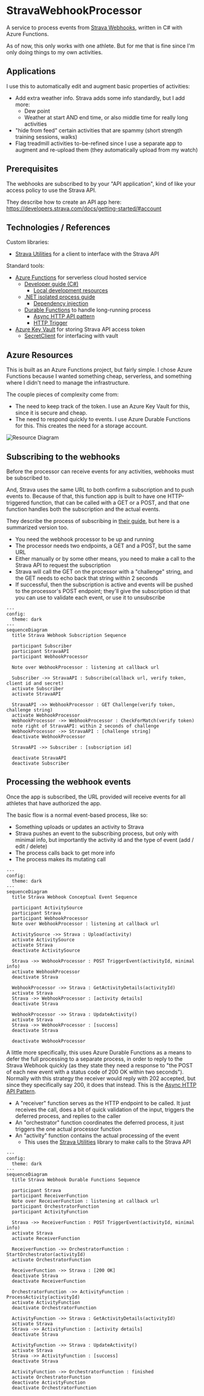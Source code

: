 # StravaWebhookProcessor

A service to process events from [Strava Webhooks](https://developers.strava.com/docs/webhooks/), written in C# with Azure Functions.

As of now, this only works with one athlete. But for me that is fine since I'm only doing things to my own activities.

## Applications

I use this to automatically edit and augment basic properties of activities:

- Add extra weather info. Strava adds some info standardly, but I add more:
  - Dew point
  - Weather at start AND end time, or also middle time for really long activities
- "hide from feed" certain activities that are spammy (short strength training sessions, walks)
- Flag treadmill activities to-be-refined since I use a separate app to augment and re-upload them (they automatically upload from my watch)

## Prerequisites

The webhooks are subscribed to by your "API application", kind of like your access policy to use the Strava API.

They describe how to create an API app here: https://developers.strava.com/docs/getting-started/#account

## Technologies / References

Custom libraries:

- [Strava Utilities](https://github.com/LoganTretter/StravaUtilities) for a client to interface with the Strava API

Standard tools:

- [Azure Functions](https://learn.microsoft.com/en-us/azure/azure-functions/) for serverless cloud hosted service
  - [Developer guide (C#)](https://learn.microsoft.com/en-us/azure/azure-functions/functions-reference?pivots=programming-language-csharp)
    - [Local development resources](https://learn.microsoft.com/en-us/azure/azure-functions/functions-develop-local?pivots=programming-language-csharp)
  - [.NET isolated process guide](https://learn.microsoft.com/en-us/azure/azure-functions/dotnet-isolated-process-guide)
    - [Dependency injection](https://learn.microsoft.com/en-us/azure/azure-functions/functions-develop-local?pivots=programming-language-csharp)
  - [Durable Functions](https://learn.microsoft.com/en-us/azure/azure-functions/durable/) to handle long-running process
    - [Async HTTP API pattern](https://learn.microsoft.com/en-us/azure/azure-functions/durable/durable-functions-overview?tabs=isolated-process%2Cnodejs-v3%2Cv1-model&pivots=csharp#async-http)
    - [HTTP Trigger](https://learn.microsoft.com/en-us/azure/azure-functions/functions-bindings-http-webhook-trigger?tabs=python-v2%2Cisolated-process%2Cnodejs-v4%2Cfunctionsv2&pivots=programming-language-csharp)
- [Azure Key Vault](https://learn.microsoft.com/en-us/azure/key-vault/general/) for storing Strava API access token
  - [SecretClient](https://learn.microsoft.com/en-us/dotnet/api/overview/azure/security.keyvault.secrets-readme?view=azure-dotnet) for interfacing with vault

## Azure Resources

This is built as an Azure Functions project, but fairly simple.
I chose Azure Functions because I wanted something cheap, serverless, and something where I didn't need to manage the infrastructure.

The couple pieces of complexity come from:

- The need to keep track of the token. I use an Azure Key Vault for this, since it is secure and cheap.
- The need to respond quickly to events. I use Azure Durable Functions for this. This creates the need for a storage account.

![Resource Diagram](docs/strava-webhook-processor-resource-diagram.png)

## Subscribing to the webhooks

Before the processor can receive events for any activities, webhooks must be subscribed to.

And, Strava uses the same URL to both confirm a subscription and to push events to. Because of that, this function app is built to have one HTTP-triggered function, that can be called with a GET or a POST, and that one function handles both the subscription and the actual events.

They describe the process of subscribing in [their guide](https://developers.strava.com/docs/webhooks/), but here is a summarized version too.

- You need the webhook processor to be up and running
- The processor needs two endpoints, a GET and a POST, but the same URL
- Either manually or by some other means, you need to make a call to the Strava API to request the subscription
- Strava will call the GET on the processor with a "challenge" string, and the GET needs to echo back that string within 2 seconds
- If successful, then the subscription is active and events will be pushed to the processor's POST endpoint; they'll give the subscription id that you can use to validate each event, or use it to unsubscribe

```mermaid
---
config:
  theme: dark
---
sequenceDiagram
  title Strava Webhook Subscription Sequence

  participant Subscriber
  participant StravaAPI
  participant WebhookProcessor

  Note over WebhookProcessor : listening at callback url

  Subscriber ->> StravaAPI : Subscribe(callback url, verify token, client id and secret)
  activate Subscriber
  activate StravaAPI

  StravaAPI ->> WebhookProcessor : GET Challenge(verify token, challenge string)
  activate WebhookProcessor
  WebhookProcessor ->> WebhookProcessor : CheckForMatch(verify token)
  note right of StravaAPI: within 2 seconds of challenge
  WebhookProcessor ->> StravaAPI : [challenge string]
  deactivate WebhookProcessor

  StravaAPI ->> Subscriber : [subscription id]

  deactivate StravaAPI
  deactivate Subscriber

```

## Processing the webhook events

Once the app is subscribed, the URL provided will receive events for all athletes that have authorized the app.

The basic flow is a normal event-based process, like so:

- Something uploads or updates an activity to Strava
- Strava pushes an event to the subscribing process, but only with minimal info, but importantly the activity id and the type of event (add / edit / delete)
- The process calls back to get more info
- The process makes its mutating call

```mermaid
---
config:
  theme: dark
---
sequenceDiagram
  title Strava Webhook Conceptual Event Sequence

  participant ActivitySource
  participant Strava
  participant WebhookProcessor
  Note over WebhookProcessor : listening at callback url

  ActivitySource ->> Strava : Upload(activity)
  activate ActivitySource
  activate Strava
  deactivate ActivitySource

  Strava ->> WebhookProcessor : POST TriggerEvent(activityId, minimal info)
  activate WebhookProcessor
  deactivate Strava

  WebhookProcessor ->> Strava : GetActivityDetails(activityId)
  activate Strava
  Strava ->> WebhookProcessor : [activity details]
  deactivate Strava

  WebhookProcessor ->> Strava : UpdateActivity()
  activate Strava
  Strava ->> WebhookProcessor : [success]
  deactivate Strava

  deactivate WebhookProcessor
```

A little more specifically, this uses Azure Durable Functions as a means to defer the full processing to a separate process, in order to reply to the Strava Webhook quickly (as they state they need a response to "the POST of each new event with a status code of 200 OK within two seconds"). Normally with this strategy the receiver would reply with 202 accepted, but since they specifically say 200, it does that instead. This is the [Async HTTP API Pattern](https://learn.microsoft.com/en-us/azure/azure-functions/durable/durable-functions-overview?tabs=isolated-process%2Cnodejs-v3%2Cv1-model&pivots=csharp#async-http).

- A "receiver" function serves as the HTTP endpoint to be called. It just receives the call, does a bit of quick validation of the input, triggers the deferred process, and replies to the caller
- An "orchestrator" function coordinates the deferred process, it just triggers the one actual processor function
- An "activity" function contains the actual processing of the event
  - This uses the [Strava Utilities](https://github.com/LoganTretter/StravaUtilities) library to make calls to the Strava API

```mermaid
---
config:
  theme: dark
---
sequenceDiagram
  title Strava Webhook Durable Functions Sequence

  participant Strava
  participant ReceiverFunction
  Note over ReceiverFunction : listening at callback url
  participant OrchestratorFunction
  participant ActivityFunction

  Strava ->> ReceiverFunction : POST TriggerEvent(activityId, minimal info)
  activate Strava
  activate ReceiverFunction

  ReceiverFunction ->> OrchestratorFunction : StartOrchestrator(activityId)
  activate OrchestratorFunction

  ReceiverFunction ->> Strava : [200 OK]
  deactivate Strava
  deactivate ReceiverFunction

  OrchestratorFunction ->> ActivityFunction : ProcessActivity(activityId)
  activate ActivityFunction
  deactivate OrchestratorFunction

  ActivityFunction ->> Strava : GetActivityDetails(activityId)
  activate Strava
  Strava ->> ActivityFunction : [activity details]
  deactivate Strava

  ActivityFunction ->> Strava : UpdateActivity()
  activate Strava
  Strava ->> ActivityFunction : [success]
  deactivate Strava

  ActivityFunction ->> OrchestratorFunction : finished
  activate OrchestratorFunction
  deactivate ActivityFunction
  deactivate OrchestratorFunction

```
